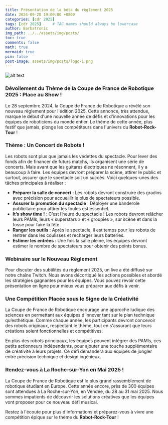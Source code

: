 ```yaml
---
title: Présentation de la béta du règlement 2025
date: 2024-09-28 19:00:00 +0800
categories: [cdr 2025]
tags: [cdr 2025]     # TAG names should always be lowercase
author: Barbatronic
img_path: ../../assets/img/posts/
toc: true
comments: false
math: true
mermaid: true
pin: false
post-image: assets/img/posts/logo-1.png
---
```


![alt text](logo-1.png)

### Dévoilement du Thème de la Coupe de France de Robotique 2025 : Place au Show !

Le 28 septembre 2024, la Coupe de France de Robotique a révélé son nouveau règlement pour l'édition 2025. Cette annonce, très attendue, marque le début d'une nouvelle année de défis et d'innovations pour les équipes de roboticiens du monde entier. Le thème de cette année, plus festif que jamais, plonge les compétiteurs dans l'univers du **Robot-Rock-Tour** !

### Thème : Un Concert de Robots !

Les robots sont plus que jamais les vedettes du spectacle. Pour lever des fonds afin de financer de futurs matchs, ils organisent une série de concerts. Mais avant que les guitares électriques ne résonnent, il y a beaucoup à faire. Les équipes devront préparer la scène, attirer le public et surtout, assurer que le spectacle soit un succès. Voici quelques-unes des tâches principales à réaliser :

- **Préparer la salle de concert** : Les robots devront construire des gradins avec précision pour accueillir le plus de spectateurs possible.
- **Assurer la promotion du spectacle** : Déployer une banderole publicitaire pour attirer les foules est essentiel.
- **It’s show time !** : C’est l’heure du spectacle ! Les robots devront relâcher leurs PAMIs, leurs « superstars » et « groupies », sur scène et dans la fosse pour faire la fête.
- **Ranger les outils** : Après le spectacle, il est temps pour les robots de rentrer dans les coulisses et recharger leurs batteries.
- **Estimer les entrées** : Une fois la salle pleine, les équipes devront estimer le nombre de spectateurs pour obtenir des points bonus.

### Webinaire sur le Nouveau Règlement

Pour discuter des subtilités du règlement 2025, un live a été diffusé sur notre chaîne Twitch. Nous avons décortiqué les actions possibles et abordé les stratégies gagnantes pour les équipes. Vous pouvez revoir cette présentation en ligne pour mieux vous préparer aux défis à venir.

### Une Compétition Placée sous le Signe de la Créativité

La Coupe de France de Robotique encourage une approche ludique des sciences en permettant aux équipes d’innover tant sur le plan technique qu’esthétique. Comme chaque année, les participants devront concevoir des robots originaux, respectant le thème, tout en s'assurant que leurs créations soient fonctionnelles et compétitives. 

En plus des robots principaux, les équipes peuvent intégrer des PAMIs, ces petits actionneurs indépendants, pour ajouter une touche supplémentaire de créativité à leurs projets. Ce défi demandera aux équipes de jongler entre précision technique et design ingénieux.

### Rendez-vous à La Roche-sur-Yon en Mai 2025 !

La Coupe de France de Robotique est le plus grand rassemblement de robotique étudiant en Europe. Cette année encore, près de 300 équipes sont attendues à La Roche-sur-Yon, en Vendée, du 28 au 31 mai 2025. Nous sommes impatients de découvrir les solutions créatives que les équipes vont proposer pour ce nouveau défi musical.

Restez à l'écoute pour plus d'informations et préparez-vous à vivre une compétition épique sur le thème du **Robot-Rock-Tour** !
